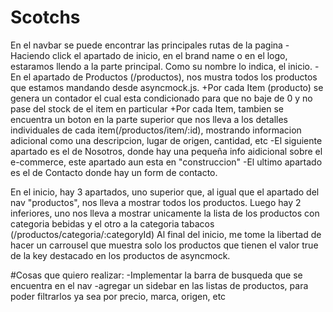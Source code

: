 # Scotchs
En el navbar se puede encontrar las principales rutas de la pagina
  -Haciendo click el apartado de inicio, en el brand name o en el logo, estaramos llendo a la parte principal. Como su nombre lo indica, el inicio.
  -En el apartado de Productos (/productos), nos mustra todos los productos que estamos mandando desde asyncmock.js.
     +Por cada Item (producto) se genera un contador el cual esta condicionado para que no baje de 0 y no pase del stock de el item en particular
     +Por cada Item, tambien se encuentra un boton en la parte superior que nos lleva a los detalles individuales de cada item(/productos/item/:id), mostrando 
          informacion adicional como una descripcion, lugar de origen, cantidad, etc
  -El siguiente apartado es el de Nosotros, donde hay una pequeña info aidicional sobre el e-commerce, este apartado aun esta en "construccion"
  -El ultimo apartado es el de Contacto donde hay un form de contacto.
  
  
En el inicio, hay 3 apartados, uno superior que, al igual que el apartado del nav "productos", nos lleva a mostrar todos los productos. Luego hay 2 inferiores, 
  uno nos lleva a mostrar unicamente la lista de los productos con categoria bebidas y el otro a la categoria tabacos (/productos/categoria/:categoryId)
  Al final del inicio, me tome la libertad de hacer un carrousel que muestra solo los productos que tienen el valor true de la key destacado en los productos
  de asyncmock.
  
  
  #Cosas que quiero realizar:
    -Implementar la barra de busqueda que se encuentra en el nav
    -agregar un sidebar en las listas de productos, para poder filtrarlos ya sea por precio, marca, origen, etc
